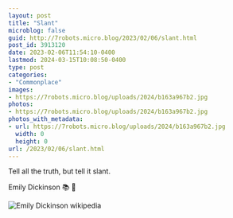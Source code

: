 ```yaml
---
layout: post
title: "Slant"
microblog: false
guid: http://7robots.micro.blog/2023/02/06/slant.html
post_id: 3913120
date: 2023-02-06T11:54:10-0400
lastmod: 2024-03-15T10:08:50-0400
type: post
categories:
- "Commonplace"
images:
- https://7robots.micro.blog/uploads/2024/b163a967b2.jpg
photos:
- https://7robots.micro.blog/uploads/2024/b163a967b2.jpg
photos_with_metadata:
- url: https://7robots.micro.blog/uploads/2024/b163a967b2.jpg
  width: 0
  height: 0
url: /2023/02/06/slant.html
---
```

Tell all the truth, but tell it slant.

Emily Dickinson  📚 💬

![Emily Dickinson wikipedia](https://7robots.micro.blog/uploads/2024/b163a967b2.jpg "Emily Dickinson wikipedia")
